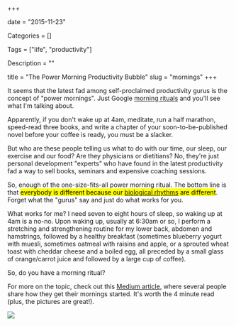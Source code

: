 +++

date = "2015-11-23"

Categories = []

Tags = ["life", "productivity"]

Description = ""

title = "The Power Morning Productivity Bubble"
slug = "mornings"
+++



It seems that the latest fad among self-proclaimed productivity gurus is the concept of "power mornings". Just Google [morning rituals](https://www.google.com/webhp?hl=en#hl=en&q=morning+rituals) and you'll see what I'm talking about. 

Apparently, if you don't wake up at 4am, meditate, run a half marathon, speed-read three books, and write a chapter of your soon-to-be-published novel before your coffee is ready, you must be a slacker.

But who are these people telling us what to do with our time, our sleep, our exercise and our food? Are they physicians or dietitians? No, they're just personal 
development "experts" who have found in the latest productivity fad a way to sell books, seminars and expensive coaching sessions. 

So, enough of the one-size-fits-all power morning ritual. The bottom line is that <mark>everybody is different because our [biological rhythms](https://en.wikipedia.org/wiki/Chronobiology) are different</mark>. Forget what the "gurus" say and just do what works for you. 

What works for me? I need seven to eight hours of sleep, so waking up at 4am is a no-no. Upon waking up, usually at 6:30am or so, I perform a stretching and strengthening routine for my lower back, abdomen and hamstrings, followed by a healthy breakfast (sometimes blueberry yogurt with muesli, sometimes oatmeal with raisins 
and apple, or a sprouted wheat toast with cheddar cheese and a boiled egg, all preceded by a small glass of orange/carrot juice and followed by a large cup of coffee). 

So, do you have a morning ritual? 

For more on the topic, check out this [Medium article](https://medium.com/@InVisionApp/what-s-your-morning-ritual-b3ff2fbcc8e5#.o9qgzlwb9), where several people share how they get their mornings started. It's worth the 4 minute read (plus, the pictures 
are great!).


<img src="https://c1.staticflickr.com/5/4019/4658619672_819e8d7414_b.jpg" class="roundcorners"><br />

